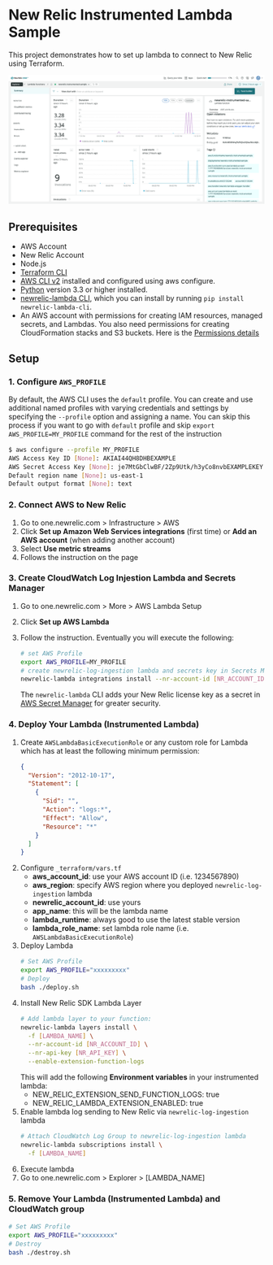 # New Relic Instrumented Lambda Sample

This project demonstrates how to set up lambda to connect to New Relic using Terraform.

![alt text](./docs/images/top-image.png)

## Prerequisites

- AWS Account
- New Relic Account
- Node.js
- [Terraform CLI](https://learn.hashicorp.com/tutorials/terraform/install-cli)
- [AWS CLI v2](https://docs.aws.amazon.com/cli/latest/userguide/install-cliv2.html) installed and configured using aws configure.
- [Python](https://www.python.org/downloads/) version 3.3 or higher installed.
- [newrelic-lambda CLI](), which you can install by running `pip install newrelic-lambda-cli`.
- An AWS account with permissions for creating IAM resources, managed secrets, and Lambdas. You also need permissions for creating CloudFormation stacks and S3 buckets. Here is the [Permissions details](https://docs.newrelic.com/docs/serverless-function-monitoring/aws-lambda-monitoring/enable-lambda-monitoring/account-linking/)

## Setup

### 1. Configure `AWS_PROFILE`

By default, the AWS CLI uses the `default` profile. You can create and use additional named profiles with varying credentials and settings by specifying the `--profile` option and assigning a name. You can skip this process if you want to go with `default` profile and skip `export AWS_PROFILE=MY_PROFILE` command for the rest of the instruction

```bash
$ aws configure --profile MY_PROFILE
AWS Access Key ID [None]: AKIAI44QH8DHBEXAMPLE
AWS Secret Access Key [None]: je7MtGbClwBF/2Zp9Utk/h3yCo8nvbEXAMPLEKEY
Default region name [None]: us-east-1
Default output format [None]: text
```

### 2. Connect AWS to New Relic

1. Go to one.newrelic.com > Infrastructure > AWS
2. Click **Set up Amazon Web Services integrations** (first time) or **Add an AWS account** (when adding another account)
3. Select **Use metric streams**
4. Follows the instruction on the page

### 3. Create CloudWatch Log Injestion Lambda and Secrets Manager

1. Go to one.newrelic.com > More > AWS Lambda Setup
2. Click **Set up AWS Lambda**
3. Follow the instruction. Eventually you will execute the following:

    ```bash
    # set AWS Profile
    export AWS_PROFILE=MY_PROFILE
    # create newrelic-log-ingestion lambda and secrets key in Secrets Manager
    newrelic-lambda integrations install --nr-account-id [NR_ACCOUNT_ID] --nr-api-key [NR_API_KEY]
    ```

    The `newrelic-lambda` CLI adds your New Relic license key as a secret in [AWS Secret Manager](https://aws.amazon.com/secrets-manager/) for greater security.

### 4. Deploy Your Lambda (Instrumented Lambda)

1. Create `AWSLambdaBasicExecutionRole` or any custom role for Lambda which has at least the following minimum permission:
    ```json
    {
      "Version": "2012-10-17",
      "Statement": [
        {
          "Sid": "",
          "Action": "logs:*",
          "Effect": "Allow",
          "Resource": "*"
        }
      ]
    }
    ```
2. Configure `_terraform/vars.tf`
    - **aws_account_id**: use your AWS account ID (i.e. 1234567890)
    - **aws_region**: specify AWS region where you deployed `newrelic-log-ingestion` lambda
    - **newrelic_account_id**: use yours
    - **app_name**: this will be the lambda name
    - **lambda_runtime**: always good to use the latest stable version
    - **lambda_role_name**: set lambda role name (i.e. `AWSLambdaBasicExecutionRole`)
3. Deploy Lambda
    ```bash
    # Set AWS Profile
    export AWS_PROFILE="xxxxxxxxx"
    # Deploy
    bash ./deploy.sh
    ```
4. Install New Relic SDK Lambda Layer
    ```bash
    # Add lambda layer to your function:
    newrelic-lambda layers install \
      -f [LAMBDA_NAME] \
      --nr-account-id [NR_ACCOUNT_ID] \
      --nr-api-key [NR_API_KEY] \
      --enable-extension-function-logs
    ```
    This will add the following **Environment variables** in your instrumented lambda:
    - NEW_RELIC_EXTENSION_SEND_FUNCTION_LOGS: true
    - NEW_RELIC_LAMBDA_EXTENSION_ENABLED: true
5. Enable lambda log sending to New Relic via `newrelic-log-ingestion` lambda
    ```bash
    # Attach CloudWatch Log Group to newrelic-log-ingestion lambda
    newrelic-lambda subscriptions install \
      -f [LAMBDA_NAME]
    ```
6. Execute lambda
7. Go to one.newrelic.com > Explorer > [LAMBDA_NAME]

### 5. Remove Your Lambda (Instrumented Lambda) and CloudWatch group

```bash
# Set AWS Profile
export AWS_PROFILE="xxxxxxxxx"
# Destroy
bash ./destroy.sh
```
